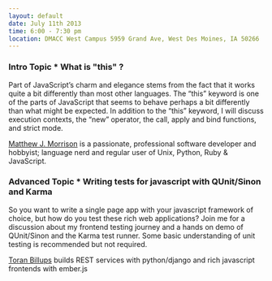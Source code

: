 ```yaml
---
layout: default
date: July 11th 2013
time: 6:00 - 7:30 pm
location: DMACC West Campus 5959 Grand Ave, West Des Moines, IA 50266
---
```


### Intro Topic * What is "this" ?

Part of JavaScript’s charm and elegance stems from the fact that it works quite a bit differently than most other languages. The “this” keyword is one of the parts of JavaScript that seems to behave perhaps a bit differently than what might be expected. In addition to the “this” keyword, I will discuss execution contexts, the “new” operator, the call, apply and bind functions, and strict mode.

[Matthew J. Morrison](https://twitter.com/mattjmorrison) is a passionate, professional software developer and hobbyist; language nerd and regular user of Unix, Python, Ruby & JavaScript.

### Advanced Topic * Writing tests for javascript with QUnit/Sinon and Karma

So you want to write a single page app with your javascript framework of choice, but how do you test these rich web applications? Join me for a discussion about my frontend testing journey and a hands on demo of QUnit/Sinon and the Karma test runner. Some basic understanding of unit testing is recommended but not required.

[Toran Billups](https://twitter.com/toranb) builds REST services with python/django and rich javascript frontends with ember.js
